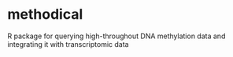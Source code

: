 # methodical
R package for querying high-throughout DNA methylation data and integrating it with transcriptomic data
